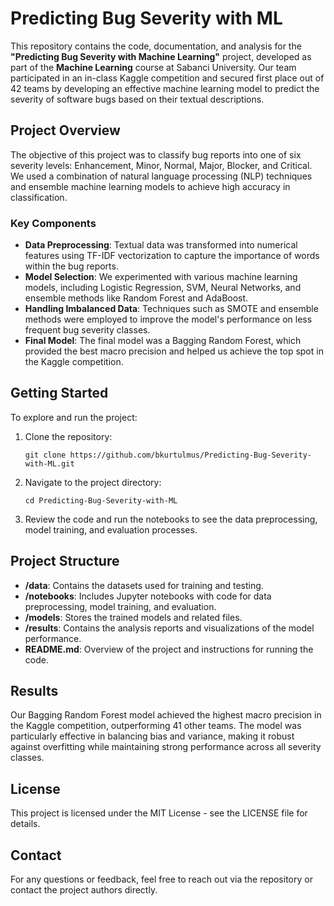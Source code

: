 # Predicting Bug Severity with ML

This repository contains the code, documentation, and analysis for the **"Predicting Bug Severity with Machine Learning"** project, developed as part of the **Machine Learning** course at Sabanci University. Our team participated in an in-class Kaggle competition and secured first place out of 42 teams by developing an effective machine learning model to predict the severity of software bugs based on their textual descriptions.

## Project Overview

The objective of this project was to classify bug reports into one of six severity levels: Enhancement, Minor, Normal, Major, Blocker, and Critical. We used a combination of natural language processing (NLP) techniques and ensemble machine learning models to achieve high accuracy in classification.

### Key Components

- **Data Preprocessing**: Textual data was transformed into numerical features using TF-IDF vectorization to capture the importance of words within the bug reports.
- **Model Selection**: We experimented with various machine learning models, including Logistic Regression, SVM, Neural Networks, and ensemble methods like Random Forest and AdaBoost.
- **Handling Imbalanced Data**: Techniques such as SMOTE and ensemble methods were employed to improve the model's performance on less frequent bug severity classes.
- **Final Model**: The final model was a Bagging Random Forest, which provided the best macro precision and helped us achieve the top spot in the Kaggle competition.

## Getting Started

To explore and run the project:

1. Clone the repository:
   ```
   git clone https://github.com/bkurtulmus/Predicting-Bug-Severity-with-ML.git
   ```
2. Navigate to the project directory:
   ```
   cd Predicting-Bug-Severity-with-ML
   ```
3. Review the code and run the notebooks to see the data preprocessing, model training, and evaluation processes.

## Project Structure

- **/data**: Contains the datasets used for training and testing.
- **/notebooks**: Includes Jupyter notebooks with code for data preprocessing, model training, and evaluation.
- **/models**: Stores the trained models and related files.
- **/results**: Contains the analysis reports and visualizations of the model performance.
- **README.md**: Overview of the project and instructions for running the code.

## Results

Our Bagging Random Forest model achieved the highest macro precision in the Kaggle competition, outperforming 41 other teams. The model was particularly effective in balancing bias and variance, making it robust against overfitting while maintaining strong performance across all severity classes.

## License

This project is licensed under the MIT License - see the LICENSE file for details.

## Contact

For any questions or feedback, feel free to reach out via the repository or contact the project authors directly.

